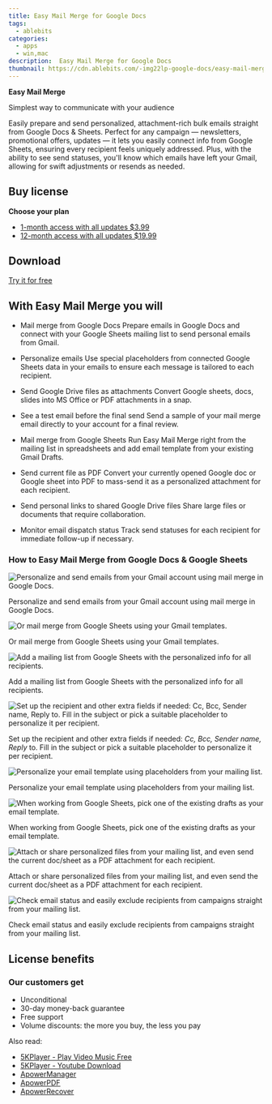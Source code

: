 ```yaml
---
title: Easy Mail Merge for Google Docs
tags: 
  - ablebits
categories: 
  - apps
  - win,mac
description:  Easy Mail Merge for Google Docs
thumbnail: https://cdn.ablebits.com/-img22lp-google-docs/easy-mail-merge/easy-mail-merge-google-docs.png
---
```


**Easy Mail Merge**

Simplest way to communicate with your audience

Easily prepare and send personalized, attachment-rich bulk emails straight from Google Docs & Sheets. Perfect for any campaign — newsletters, promotional offers, updates — it lets you easily connect info from Google Sheets, ensuring every recipient feels uniquely addressed. Plus, with the ability to see send statuses, you'll know which emails have left your Gmail, allowing for swift adjustments or resends as needed.

## Buy license

**Choose your plan**

- [1-month access with all updates $3.99](https://secure.2checkout.com/order/checkout.php?PRODS=45138620&QTY=1&CART=1&AFFILIATE=108875&CARD=2&DESIGN_TYPE=2&SHORT_FORM=1&CLEAN_CART=ALL&SRC=website)
- [12-month access with all updates $19.99](https://secure.2checkout.com/order/checkout.php?PRODS=44706370&QTY=1&CART=1&AFFILIATE=108875&CARD=2&DESIGN_TYPE=2&SHORT_FORM=1&COUPON=TrSbExpr-MjAdns-01&CLEAN_CART=ALL&SRC=website)

## Download

[Try it for free](https://workspace.google.com/marketplace/app/easy_mail_merge/422343725526)

## With Easy Mail Merge you will

-   Mail merge from Google Docs Prepare emails in Google Docs and connect with your Google Sheets mailing list to send personal emails from Gmail.
-   Personalize emails Use special placeholders from connected Google Sheets data in your emails to ensure each message is tailored to each recipient.
-   Send Google Drive files as attachments Convert Google sheets, docs, slides into MS Office or PDF attachments in a snap.
-   See a test email before the final send Send a sample of your mail merge email directly to your account for a final review.

-   Mail merge from Google Sheets Run Easy Mail Merge right from the mailing list in spreadsheets and add email template from your existing Gmail Drafts.
-   Send current file as PDF Convert your currently opened Google doc or Google sheet into PDF to mass-send it as a personalized attachment for each recipient.
-   Send personal links to shared Google Drive files Share large files or documents that require collaboration.
-   Monitor email dispatch status Track send statuses for each recipient for immediate follow-up if necessary.

### How to Easy Mail Merge from Google Docs & Google Sheets

 ![Personalize and send emails from your Gmail account using mail merge in Google Docs.](https://cdn.ablebits.com/-img22lp-google-docs/easy-mail-merge/easy-mail-merge-google-docs.png)

Personalize and send emails from your Gmail account using mail merge in Google Docs.

 ![Or mail merge from Google Sheets using your Gmail templates.](https://cdn.ablebits.com/-img22lp-google-docs/easy-mail-merge/easy-mail-merge-google-sheets.png)

Or mail merge from Google Sheets using your Gmail templates.

 ![Add a mailing list from Google Sheets with the personalized info for all recipients.](https://cdn.ablebits.com/-img22lp-google-docs/easy-mail-merge/add-mailing-list.png)

Add a mailing list from Google Sheets with the personalized info for all recipients.

 ![Set up the recipient and other extra fields if needed: <em>Cc, Bcc, Sender name, Reply</em> to. Fill in the subject or pick a suitable placeholder to personalize it per recipient.](https://cdn.ablebits.com/-img22lp-google-docs/easy-mail-merge/tweak-additional-fields.png)

Set up the recipient and other extra fields if needed: _Cc, Bcc, Sender name, Reply_ to. Fill in the subject or pick a suitable placeholder to personalize it per recipient.

 ![Personalize your email template using placeholders from your mailing list.](https://cdn.ablebits.com/-img22lp-google-docs/easy-mail-merge/personalize-email-template.png)

Personalize your email template using placeholders from your mailing list.

 ![When working from Google Sheets, pick one of the existing drafts as your email template.](https://cdn.ablebits.com/-img22lp-google-docs/easy-mail-merge/select-draft.png)

When working from Google Sheets, pick one of the existing drafts as your email template.

 ![Attach or share personalized files from your mailing list, and even send the current doc/sheet as a PDF attachment for each recipient.](https://cdn.ablebits.com/-img22lp-google-docs/easy-mail-merge/attach-share-files.png)

Attach or share personalized files from your mailing list, and even send the current doc/sheet as a PDF attachment for each recipient.

 ![Check email status and easily exclude recipients from campaigns straight from your mailing list.](https://cdn.ablebits.com/-img22lp-google-docs/easy-mail-merge/check-email-status.png)

Check email status and easily exclude recipients from campaigns straight from your mailing list.

## License benefits

### Our customers get

- Unconditional
- 30-day money-back guarantee
- Free support
- Volume discounts: the more you buy, the less you pay 

<ins class="adsbygoogle"
      style="display:block"
      data-ad-client="ca-pub-7571918770474297"
      data-ad-slot="8358498916"
      data-ad-format="auto"
      data-full-width-responsive="true"></ins>

<span class="atpl-alsoreadstyle">Also read:</span>
<div><ul>
<li><a href="https://tools.techidaily.com/5kplayer/video-music-player/"><u>5KPlayer - Play Video Music Free</u></a></li>
<li><a href="https://tools.techidaily.com/5kplayer/youtube-download/"><u>5KPlayer - Youtube Download</u></a></li>
<li><a href="https://tools.techidaily.com/apowersoft/phone-manager/"><u>ApowerManager</u></a></li>
<li><a href="https://tools.techidaily.com/apowersoft/apower-pdf/"><u>ApowerPDF</u></a></li>
<li><a href="https://tools.techidaily.com/apowersoft/data-recovery/"><u>ApowerRecover</u></a></li>
</ul></div>

